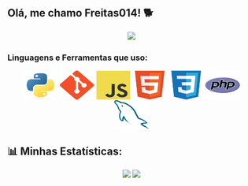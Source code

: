 ## Olá, me chamo Freitas014! 🐕  
<div align="center">
 <img src ="https://media1.tenor.com/m/YUzRkMOL-3EAAAAd/programming-computer-frog.gif" width="250px">
</div>

### Linguagens e Ferramentas que uso:
<div style="display: inline-block; text-align: center;">
  <img align="center" alt="Freitas014-Python" height="60" width="70" src="https://raw.githubusercontent.com/devicons/devicon/master/icons/python/python-original.svg">
  <img align="center" alt="Freitas014-Git" height="60" width="70" src="https://raw.githubusercontent.com/devicons/devicon/master/icons/git/git-original.svg">
  <img align="center" alt="Freitas014-Js" height="60" width="70" src="https://raw.githubusercontent.com/devicons/devicon/master/icons/javascript/javascript-original.svg">
  <img align="center" alt="Freitas014-HTML" height="60" width="70" src="https://raw.githubusercontent.com/devicons/devicon/master/icons/html5/html5-original.svg">
  <img align="center" alt="Freitas014-CSS" height="60" width="70" src="https://raw.githubusercontent.com/devicons/devicon/master/icons/css3/css3-original.svg">
   <img align="center" alt="Freitas014-Python" height="60" width="70" src="https://raw.githubusercontent.com/devicons/devicon/master/icons/php/php-original.svg">
   <img align="center" alt="Freitas014-Python" height="60" width="70" src="https://raw.githubusercontent.com/devicons/devicon/master/icons/mysql/mysql-original.svg">
</div>

## 📊 Minhas Estatísticas:
<div align="center">
  <img height="180px" src="https://github-readme-stats.vercel.app/api?username=Freitas014&show_icons=true&theme=dark&include_all_commits=true&count_private=true"/>
  <img height="180px" src="https://github-readme-stats.vercel.app/api/top-langs/?username=Freitas014&layout=compact&langs_count=6&theme=dark"/>
</div>
